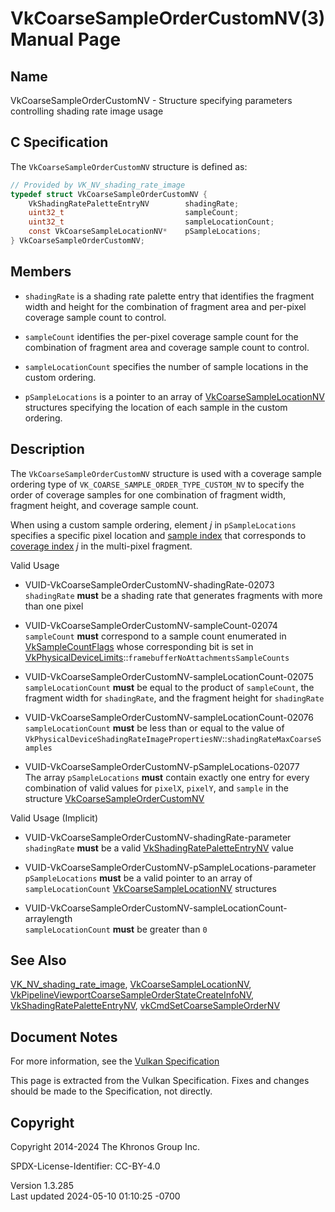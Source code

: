 # VkCoarseSampleOrderCustomNV(3) Manual Page

## Name

VkCoarseSampleOrderCustomNV - Structure specifying parameters
controlling shading rate image usage



## <a href="#_c_specification" class="anchor"></a>C Specification

The `VkCoarseSampleOrderCustomNV` structure is defined as:

``` c
// Provided by VK_NV_shading_rate_image
typedef struct VkCoarseSampleOrderCustomNV {
    VkShadingRatePaletteEntryNV        shadingRate;
    uint32_t                           sampleCount;
    uint32_t                           sampleLocationCount;
    const VkCoarseSampleLocationNV*    pSampleLocations;
} VkCoarseSampleOrderCustomNV;
```

## <a href="#_members" class="anchor"></a>Members

- `shadingRate` is a shading rate palette entry that identifies the
  fragment width and height for the combination of fragment area and
  per-pixel coverage sample count to control.

- `sampleCount` identifies the per-pixel coverage sample count for the
  combination of fragment area and coverage sample count to control.

- `sampleLocationCount` specifies the number of sample locations in the
  custom ordering.

- `pSampleLocations` is a pointer to an array of
  [VkCoarseSampleLocationNV](https://registry.khronos.org/vulkan/specs/1.3-extensions/man/html/VkCoarseSampleLocationNV.html) structures
  specifying the location of each sample in the custom ordering.

## <a href="#_description" class="anchor"></a>Description

The `VkCoarseSampleOrderCustomNV` structure is used with a coverage
sample ordering type of `VK_COARSE_SAMPLE_ORDER_TYPE_CUSTOM_NV` to
specify the order of coverage samples for one combination of fragment
width, fragment height, and coverage sample count.

When using a custom sample ordering, element *j* in `pSampleLocations`
specifies a specific pixel location and <a
href="https://registry.khronos.org/vulkan/specs/1.3-extensions/html/vkspec.html#primsrast-multisampling-coverage-mask"
target="_blank" rel="noopener">sample index</a> that corresponds to <a
href="https://registry.khronos.org/vulkan/specs/1.3-extensions/html/vkspec.html#primsrast-multisampling-coverage-mask"
target="_blank" rel="noopener">coverage index</a> *j* in the multi-pixel
fragment.

Valid Usage

- <a href="#VUID-VkCoarseSampleOrderCustomNV-shadingRate-02073"
  id="VUID-VkCoarseSampleOrderCustomNV-shadingRate-02073"></a>
  VUID-VkCoarseSampleOrderCustomNV-shadingRate-02073  
  `shadingRate` **must** be a shading rate that generates fragments with
  more than one pixel

- <a href="#VUID-VkCoarseSampleOrderCustomNV-sampleCount-02074"
  id="VUID-VkCoarseSampleOrderCustomNV-sampleCount-02074"></a>
  VUID-VkCoarseSampleOrderCustomNV-sampleCount-02074  
  `sampleCount` **must** correspond to a sample count enumerated in
  [VkSampleCountFlags](https://registry.khronos.org/vulkan/specs/1.3-extensions/man/html/VkSampleCountFlags.html) whose corresponding bit
  is set in
  [VkPhysicalDeviceLimits](https://registry.khronos.org/vulkan/specs/1.3-extensions/man/html/VkPhysicalDeviceLimits.html)::`framebufferNoAttachmentsSampleCounts`

- <a href="#VUID-VkCoarseSampleOrderCustomNV-sampleLocationCount-02075"
  id="VUID-VkCoarseSampleOrderCustomNV-sampleLocationCount-02075"></a>
  VUID-VkCoarseSampleOrderCustomNV-sampleLocationCount-02075  
  `sampleLocationCount` **must** be equal to the product of
  `sampleCount`, the fragment width for `shadingRate`, and the fragment
  height for `shadingRate`

- <a href="#VUID-VkCoarseSampleOrderCustomNV-sampleLocationCount-02076"
  id="VUID-VkCoarseSampleOrderCustomNV-sampleLocationCount-02076"></a>
  VUID-VkCoarseSampleOrderCustomNV-sampleLocationCount-02076  
  `sampleLocationCount` **must** be less than or equal to the value of
  `VkPhysicalDeviceShadingRateImagePropertiesNV`::`shadingRateMaxCoarseSamples`

- <a href="#VUID-VkCoarseSampleOrderCustomNV-pSampleLocations-02077"
  id="VUID-VkCoarseSampleOrderCustomNV-pSampleLocations-02077"></a>
  VUID-VkCoarseSampleOrderCustomNV-pSampleLocations-02077  
  The array `pSampleLocations` **must** contain exactly one entry for
  every combination of valid values for `pixelX`, `pixelY`, and `sample`
  in the structure
  [VkCoarseSampleOrderCustomNV](https://registry.khronos.org/vulkan/specs/1.3-extensions/man/html/VkCoarseSampleOrderCustomNV.html)

Valid Usage (Implicit)

- <a href="#VUID-VkCoarseSampleOrderCustomNV-shadingRate-parameter"
  id="VUID-VkCoarseSampleOrderCustomNV-shadingRate-parameter"></a>
  VUID-VkCoarseSampleOrderCustomNV-shadingRate-parameter  
  `shadingRate` **must** be a valid
  [VkShadingRatePaletteEntryNV](https://registry.khronos.org/vulkan/specs/1.3-extensions/man/html/VkShadingRatePaletteEntryNV.html) value

- <a href="#VUID-VkCoarseSampleOrderCustomNV-pSampleLocations-parameter"
  id="VUID-VkCoarseSampleOrderCustomNV-pSampleLocations-parameter"></a>
  VUID-VkCoarseSampleOrderCustomNV-pSampleLocations-parameter  
  `pSampleLocations` **must** be a valid pointer to an array of
  `sampleLocationCount`
  [VkCoarseSampleLocationNV](https://registry.khronos.org/vulkan/specs/1.3-extensions/man/html/VkCoarseSampleLocationNV.html) structures

- <a
  href="#VUID-VkCoarseSampleOrderCustomNV-sampleLocationCount-arraylength"
  id="VUID-VkCoarseSampleOrderCustomNV-sampleLocationCount-arraylength"></a>
  VUID-VkCoarseSampleOrderCustomNV-sampleLocationCount-arraylength  
  `sampleLocationCount` **must** be greater than `0`

## <a href="#_see_also" class="anchor"></a>See Also

[VK_NV_shading_rate_image](https://registry.khronos.org/vulkan/specs/1.3-extensions/man/html/VK_NV_shading_rate_image.html),
[VkCoarseSampleLocationNV](https://registry.khronos.org/vulkan/specs/1.3-extensions/man/html/VkCoarseSampleLocationNV.html),
[VkPipelineViewportCoarseSampleOrderStateCreateInfoNV](https://registry.khronos.org/vulkan/specs/1.3-extensions/man/html/VkPipelineViewportCoarseSampleOrderStateCreateInfoNV.html),
[VkShadingRatePaletteEntryNV](https://registry.khronos.org/vulkan/specs/1.3-extensions/man/html/VkShadingRatePaletteEntryNV.html),
[vkCmdSetCoarseSampleOrderNV](https://registry.khronos.org/vulkan/specs/1.3-extensions/man/html/vkCmdSetCoarseSampleOrderNV.html)

## <a href="#_document_notes" class="anchor"></a>Document Notes

For more information, see the <a
href="https://registry.khronos.org/vulkan/specs/1.3-extensions/html/vkspec.html#VkCoarseSampleOrderCustomNV"
target="_blank" rel="noopener">Vulkan Specification</a>

This page is extracted from the Vulkan Specification. Fixes and changes
should be made to the Specification, not directly.

## <a href="#_copyright" class="anchor"></a>Copyright

Copyright 2014-2024 The Khronos Group Inc.

SPDX-License-Identifier: CC-BY-4.0

Version 1.3.285  
Last updated 2024-05-10 01:10:25 -0700
